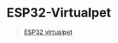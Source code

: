 # ESP32-Virtualpet

<blockquote class="imgur-embed-pub" lang="en" data-id="a/4LYbNlp" data-context="false" ><a href="//imgur.com/a/4LYbNlp">ESP32 virtualpet</a></blockquote><script async src="//s.imgur.com/min/embed.js" charset="utf-8"></script>

